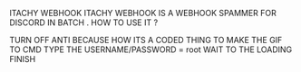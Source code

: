 ITACHY WEBHOOK ITACHY WEBHOOK IS A WEBHOOK SPAMMER FOR DISCORD IN BATCH . HOW TO USE IT ?

TURN OFF ANTI BECAUSE HOW ITS A CODED THING TO MAKE THE GIF TO CMD
TYPE THE USERNAME/PASSWORD = root
WAIT TO THE LOADING FINISH
